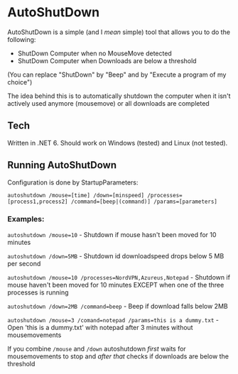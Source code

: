 # AutoShutDown
AutoShutDown is a simple (and I _mean_ simple) tool that allows you to do the following:
* ShutDown Computer when no MouseMove detected
* ShutDown Computer when Downloads are below a threshold

(You can replace "ShutDown" by "Beep" and by "Execute a program of my choice")

The idea behind this is to automatically shutdown the computer when it isn't actively used anymore (mousemove) or all downloads are completed

## Tech
Written in .NET 6. Should work on Windows (tested) and Linux (not tested). 

## Running AutoShutDown
Configuration is done by StartupParameters:

`autoshutdown /mouse=[time] /down=[minspeed] /processes=[process1,process2] /command=[beep|(command)] /params=[parameters]`


### Examples:

`autoshutdown /mouse=10`  - Shutdown if mouse hasn't been moved for 10 minutes

`autoshutdown /down=5MB`  - Shutdown id downloadspeed drops below 5 MB per second

`autoshutdown /mouse=10 /processes=NordVPN,Azureus,Notepad` - Shutdown if mouse haven't been moved for 10 minutes EXCEPT when one of the three processes is running

`autoshutdown /down=2MB /command=beep` - Beep if download falls below 2MB

`autoshutdown /mouse=3 /comand=notepad /params=this is a dummy.txt` - Open 'this is a dummy.txt' with notepad after 3 minutes without mousemovements

If you combine `/mouse` and `/down` autoshutdown _first_ waits for mousemovements to stop and _after that_ checks if downloads are below the threshold



